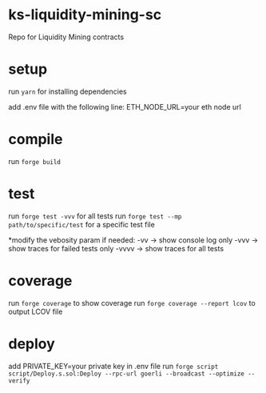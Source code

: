 # ks-liquidity-mining-sc
Repo for Liquidity Mining contracts

# setup
run `yarn` for installing dependencies

add .env file with the following line:
ETH_NODE_URL=your eth node url

# compile
run `forge build`

# test
run `forge test -vvv` for all tests
run `forge test --mp path/to/specific/test` for a specific test file

*modify the vebosity param if needed:
-vv -> show console log only
-vvv -> show traces for failed tests only
-vvvv -> show traces for all tests

# coverage
run `forge coverage` to show coverage
run `forge coverage --report lcov` to output LCOV file

# deploy
add PRIVATE_KEY=your private key in .env file
run `forge script script/Deploy.s.sol:Deploy --rpc-url goerli --broadcast --optimize --verify`